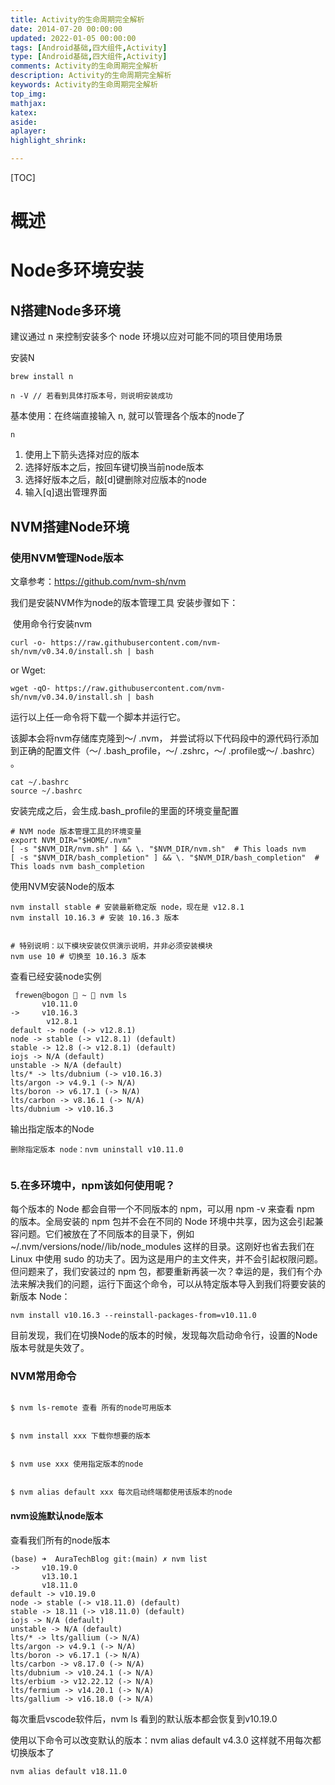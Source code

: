 ```yaml
---
title: Activity的生命周期完全解析
date: 2014-07-20 00:00:00
updated: 2022-01-05 00:00:00
tags: [Android基础,四大组件,Activity]
type: [Android基础,四大组件,Activity]
comments: Activity的生命周期完全解析
description: Activity的生命周期完全解析
keywords: Activity的生命周期完全解析
top_img:
mathjax:
katex:
aside:
aplayer:
highlight_shrink:

---
```


[TOC]



# 概述







# Node多环境安装



## N搭建Node多环境

建议通过 n 来控制安装多个 node 环境以应对可能不同的项目使用场景

安装N

```shell
brew install n

n -V // 若看到具体打版本号，则说明安装成功
```

基本使用：在终端直接输入 n, 就可以管理各个版本的node了

```
n
```

1. 使用上下箭头选择对应的版本
2. 选择好版本之后，按回车键切换当前node版本
3. 选择好版本之后，敲[d]键删除对应版本的node
4. 输入[q]退出管理界面



## NVM搭建Node环境

### 使用NVM管理Node版本

文章参考：https://github.com/nvm-sh/nvm

我们是安装NVM作为node的版本管理工具
安装步骤如下：

​	使用命令行安装nvm
```shell
curl -o- https://raw.githubusercontent.com/nvm-sh/nvm/v0.34.0/install.sh | bash
```
or Wget:

```shell
wget -qO- https://raw.githubusercontent.com/nvm-sh/nvm/v0.34.0/install.sh | bash
```

运行以上任一命令将下载一个脚本并运行它。

该脚本会将nvm存储库克隆到〜/ .nvm，
并尝试将以下代码段中的源代码行添加到正确的配置文件（〜/ .bash_profile，〜/ .zshrc，〜/ .profile或〜/ .bashrc） 。

```shell
cat ~/.bashrc
source ~/.bashrc
```


安装完成之后，会生成.bash_profile的里面的环境变量配置

```
# NVM node 版本管理工具的环境变量
export NVM_DIR="$HOME/.nvm"
[ -s "$NVM_DIR/nvm.sh" ] && \. "$NVM_DIR/nvm.sh"  # This loads nvm
[ -s "$NVM_DIR/bash_completion" ] && \. "$NVM_DIR/bash_completion"  # This loads nvm bash_completion
```

使用NVM安装Node的版本

```
nvm install stable # 安装最新稳定版 node，现在是 v12.8.1
nvm install 10.16.3 # 安装 10.16.3 版本


# 特别说明：以下模块安装仅供演示说明，并非必须安装模块
nvm use 10 # 切换至 10.16.3 版本

```


查看已经安装node实例

```
 frewen@bogon  ~  nvm ls
       v10.11.0
->     v10.16.3
        v12.8.1
default -> node (-> v12.8.1)
node -> stable (-> v12.8.1) (default)
stable -> 12.8 (-> v12.8.1) (default)
iojs -> N/A (default)
unstable -> N/A (default)
lts/* -> lts/dubnium (-> v10.16.3)
lts/argon -> v4.9.1 (-> N/A)
lts/boron -> v6.17.1 (-> N/A)
lts/carbon -> v8.16.1 (-> N/A)
lts/dubnium -> v10.16.3
```

输出指定版本的Node

```
删除指定版本 node：nvm uninstall v10.11.0


```





### 5.在多环境中，npm该如何使用呢？

每个版本的 Node 都会自带一个不同版本的 npm，可以用 npm -v 来查看 npm 的版本。全局安装的 npm 包并不会在不同的 Node 环境中共享，因为这会引起兼容问题。它们被放在了不同版本的目录下，例如 ~/.nvm/versions/node/<version>/lib/node_modules</version> 这样的目录。这刚好也省去我们在 Linux 中使用 sudo 的功夫了。因为这是用户的主文件夹，并不会引起权限问题。
但问题来了，我们安装过的 npm 包，都要重新再装一次？幸运的是，我们有个办法来解决我们的问题，运行下面这个命令，可以从特定版本导入到我们将要安装的新版本 Node：


```
nvm install v10.16.3 --reinstall-packages-from=v10.11.0
```

目前发现，我们在切换Node的版本的时候，发现每次启动命令行，设置的Node版本号就是失效了。





### NVM常用命令


```

$ nvm ls-remote 查看 所有的node可用版本


$ nvm install xxx 下载你想要的版本


$ nvm use xxx 使用指定版本的node 


$ nvm alias default xxx 每次启动终端都使用该版本的node

```



#### nvm设施默认node版本

查看我们所有的node版本

```shell
(base) ➜  AuraTechBlog git:(main) ✗ nvm list
->     v10.19.0
       v13.10.1
       v18.11.0
default -> v10.19.0
node -> stable (-> v18.11.0) (default)
stable -> 18.11 (-> v18.11.0) (default)
iojs -> N/A (default)
unstable -> N/A (default)
lts/* -> lts/gallium (-> N/A)
lts/argon -> v4.9.1 (-> N/A)
lts/boron -> v6.17.1 (-> N/A)
lts/carbon -> v8.17.0 (-> N/A)
lts/dubnium -> v10.24.1 (-> N/A)
lts/erbium -> v12.22.12 (-> N/A)
lts/fermium -> v14.20.1 (-> N/A)
lts/gallium -> v16.18.0 (-> N/A)
```

每次重启vscode软件后，nvm ls 看到的默认版本都会恢复到v10.19.0

使用以下命令可以改变默认的版本：nvm alias default v4.3.0  这样就不用每次都切换版本了

```shell
nvm alias default v18.11.0
```

